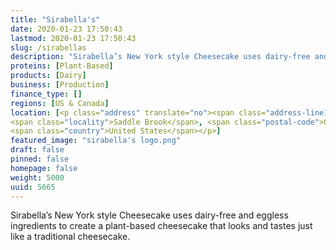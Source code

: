 ```yaml
---
title: "Sirabella's"
date: 2020-01-23 17:50:43
lastmod: 2020-01-23 17:50:43
slug: /sirabellas
description: "Sirabella’s New York style Cheesecake uses dairy-free and eggless ingredients to create a plant-based cheesecake that looks and tastes just like a traditional cheesecake."
proteins: [Plant-Based]
products: [Dairy]
business: [Production]
finance_type: []
regions: [US & Canada]
location: [<p class="address" translate="no"><span class="address-line1">New Pehle Avenue</span><br>
<span class="locality">Saddle Brook</span>, <span class="postal-code">07663</span><br>
<span class="country">United States</span></p>]
featured_image: "sirabella's logo.png"
draft: false
pinned: false
homepage: false
weight: 5000
uuid: 5665
---
```

<p>Sirabella’s New York style Cheesecake uses dairy-free and eggless ingredients to create a plant-based cheesecake that looks and tastes just like a traditional cheesecake.</p>
